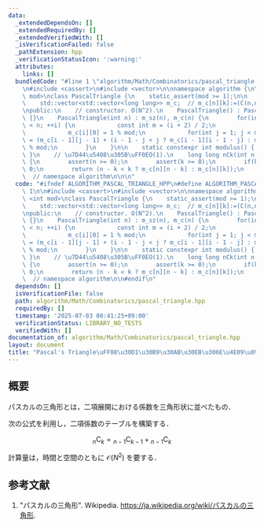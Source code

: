 ```yaml
---
data:
  _extendedDependsOn: []
  _extendedRequiredBy: []
  _extendedVerifiedWith: []
  _isVerificationFailed: false
  _pathExtension: hpp
  _verificationStatusIcon: ':warning:'
  attributes:
    links: []
  bundledCode: "#line 1 \"algorithm/Math/Combinatorics/pascal_triangle.hpp\"\n\n\n\
    \n#include <cassert>\n#include <vector>\n\nnamespace algorithm {\n\ntemplate <int\
    \ mod>\nclass PascalTriangle {\n    static_assert(mod >= 1);\n\n    int m_sz;\n\
    \    std::vector<std::vector<long long>> m_c;  // m_c[n][k]:=(C(n,n-k) and C(n,k)).\n\
    \npublic:\n    // constructor. O(N^2).\n    PascalTriangle() : PascalTriangle(0)\
    \ {}\n    PascalTriangle(int n) : m_sz(n), m_c(n) {\n        for(int i = 0; i\
    \ < n; ++i) {\n            const int m = (i + 2) / 2;\n            m_c[i].resize(m);\n\
    \            m_c[i][0] = 1 % mod;\n            for(int j = 1; j < m; ++j) m_c[i][j]\
    \ = (m_c[i - 1][j - 1] + (i - 1 - j < j ? m_c[i - 1][i - 1 - j] : m_c[i - 1][j]))\
    \ % mod;\n        }\n    }\n\n    static constexpr int modulus() { return mod;\
    \ }\n    // \u7D44\u5408\u305B\uFF0EO(1).\n    long long nCk(int n, int k) const\
    \ {\n        assert(n >= 0);\n        assert(k >= 0);\n        if(k > n) return\
    \ 0;\n        return (n - k < k ? m_c[n][n - k] : m_c[n][k]);\n    }\n};\n\n}\
    \  // namespace algorithm\n\n\n"
  code: "#ifndef ALGORITHM_PASCAL_TRIANGLE_HPP\n#define ALGORITHM_PASCAL_TRIANGLE_HPP\
    \ 1\n\n#include <cassert>\n#include <vector>\n\nnamespace algorithm {\n\ntemplate\
    \ <int mod>\nclass PascalTriangle {\n    static_assert(mod >= 1);\n\n    int m_sz;\n\
    \    std::vector<std::vector<long long>> m_c;  // m_c[n][k]:=(C(n,n-k) and C(n,k)).\n\
    \npublic:\n    // constructor. O(N^2).\n    PascalTriangle() : PascalTriangle(0)\
    \ {}\n    PascalTriangle(int n) : m_sz(n), m_c(n) {\n        for(int i = 0; i\
    \ < n; ++i) {\n            const int m = (i + 2) / 2;\n            m_c[i].resize(m);\n\
    \            m_c[i][0] = 1 % mod;\n            for(int j = 1; j < m; ++j) m_c[i][j]\
    \ = (m_c[i - 1][j - 1] + (i - 1 - j < j ? m_c[i - 1][i - 1 - j] : m_c[i - 1][j]))\
    \ % mod;\n        }\n    }\n\n    static constexpr int modulus() { return mod;\
    \ }\n    // \u7D44\u5408\u305B\uFF0EO(1).\n    long long nCk(int n, int k) const\
    \ {\n        assert(n >= 0);\n        assert(k >= 0);\n        if(k > n) return\
    \ 0;\n        return (n - k < k ? m_c[n][n - k] : m_c[n][k]);\n    }\n};\n\n}\
    \  // namespace algorithm\n\n#endif\n"
  dependsOn: []
  isVerificationFile: false
  path: algorithm/Math/Combinatorics/pascal_triangle.hpp
  requiredBy: []
  timestamp: '2025-07-03 00:41:25+09:00'
  verificationStatus: LIBRARY_NO_TESTS
  verifiedWith: []
documentation_of: algorithm/Math/Combinatorics/pascal_triangle.hpp
layout: document
title: "Pascal's Triangle\uFF08\u30D1\u30B9\u30AB\u30EB\u306E\u4E09\u89D2\u5F62\uFF09"
---
```



## 概要

パスカルの三角形とは，二項展開における係数を三角形状に並べたもの．

次の公式を利用し，二項係数のテーブルを構築する．

$$
{}_n \mathrm{C}_k = {}_{n-1} \mathrm{C}_{k-1} + {}_{n-1} \mathrm{C}_{k}
$$

計算量は，時間と空間のともに $\mathcal{O}(N^2)$ を要する．


## 参考文献

1. "パスカルの三角形". Wikipedia. <https://ja.wikipedia.org/wiki/パスカルの三角形>.
